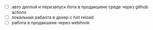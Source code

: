 - [ ] авто деплой и перезапуск бота в продакшене среде через github actions
- [ ] локальная рабаота в докер с hot reload
- [ ] работа в продакшене через webhook
